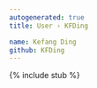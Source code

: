 ```yaml
---
autogenerated: true
title: User › KFDing

name: Kefang Ding
github: KFDing
---
```


{% include stub %}
